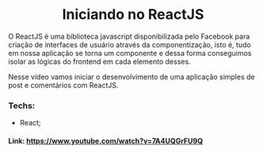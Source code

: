 <h1 align="center">Iniciando no ReactJS</h1>

<p>O ReactJS é uma biblioteca javascript disponibilizada pelo Facebook para criação de interfaces de usuário através da componentização, isto é, tudo em nossa aplicação se torna um componente e dessa forma conseguimos isolar as lógicas do frontend em cada elemento desses. 

Nesse vídeo vamos iniciar o desenvolvimento de uma aplicação simples de post e comentários com ReactJS.</p>

### Techs:
 - React;

#### Link: https://www.youtube.com/watch?v=7A4UQGrFU9Q